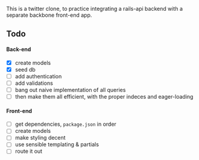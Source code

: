 This is a twitter clone, to practice integrating a rails-api backend with a
separate backbone front-end app.

## Todo
#### Back-end
* [x] create models
* [x] seed db
* [ ] add authentication
* [ ] add validations
* [ ] bang out naive implementation of all queries
* [ ] then make them all efficient, with the proper indeces and eager-loading

#### Front-end
* [ ] get dependencies, `package.json` in order
* [ ] create models
* [ ] make styling decent
* [ ] use sensible templating & partials
* [ ] route it out
